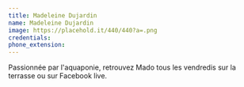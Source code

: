 ```yaml
---
title: Madeleine Dujardin
name: Madeleine Dujardin
image: https://placehold.it/440/440?a=.png
credentials: 
phone_extension: 
---
```


Passionn&eacute;e par l'aquaponie, retrouvez Mado tous les vendredis sur la terrasse ou sur Facebook live.